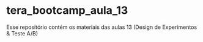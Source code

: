 # tera_bootcamp_aula_13
Esse repositório contém os materiais das aulas 13 (Design de Experimentos &amp; Teste A/B)
